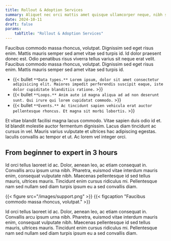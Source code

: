 ```yaml
---
title: Rollout & Adoption Services
summary: Aliquet nec orci mattis amet quisque ullamcorper neque, nibh sem. At arcu, sit dui mi, nibh dui, diam eget aliquam. Quisque id at vitae feugiat egestas ac. Diam nulla orci at in viverra scelerisque eget. Eleifend egestas fringilla sapien.
date: 2024-10-11
draft: false
params:
    tabTitle: "Rollout & Adoption Services"
---
```


Faucibus commodo massa rhoncus, volutpat. Dignissim sed eget risus enim. Mattis mauris semper sed amet vitae sed turpis id. Id dolor praesent donec est. Odio penatibus risus viverra tellus varius sit neque erat velit. Faucibus commodo massa rhoncus, volutpat. Dignissim sed eget risus enim. Mattis mauris semper sed amet vitae sed turpis id.

- {{< bullet `**Data types.** Lorem ipsum, dolor sit amet consectetur adipisicing elit. Maiores impedit perferendis suscipit eaque, iste dolor cupiditate blanditiis ratione.` >}} 
- {{< bullet `**Loops.** Anim aute id magna aliqua ad ad non deserunt sunt. Qui irure qui lorem cupidatat commodo.` >}} 
- {{< bullet `**Events.** Ac tincidunt sapien vehicula erat auctor pellentesque rhoncus. Et magna sit morbi lobortis.` >}} 

Et vitae blandit facilisi magna lacus commodo. Vitae sapien duis odio id et. Id blandit molestie auctor fermentum dignissim. Lacus diam tincidunt ac cursus in vel. Mauris varius vulputate et ultrices hac adipiscing egestas. Iaculis convallis ac tempor et ut. Ac lorem vel integer orci.

## From beginner to expert in 3 hours

Id orci tellus laoreet id ac. Dolor, aenean leo, ac etiam consequat in. Convallis arcu ipsum urna nibh. Pharetra, euismod vitae interdum mauris enim, consequat vulputate nibh. Maecenas pellentesque id sed tellus mauris, ultrices mauris. Tincidunt enim cursus ridiculus mi. Pellentesque nam sed nullam sed diam turpis ipsum eu a sed convallis diam.

{{< figure src="/images/support.png" >}}
{{< figcaption "Faucibus commodo massa rhoncus, volutpat." >}}

Id orci tellus laoreet id ac. Dolor, aenean leo, ac etiam consequat in. Convallis arcu ipsum urna nibh. Pharetra, euismod vitae interdum mauris enim, consequat vulputate nibh. Maecenas pellentesque id sed tellus mauris, ultrices mauris. Tincidunt enim cursus ridiculus mi. Pellentesque nam sed nullam sed diam turpis ipsum eu a sed convallis diam.